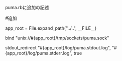 puma.rbに追加の記述

#追加
<p>
app_root = File.expand_path("../..", __FILE__)
</p>
<p>
bind "unix://#{app_root}/tmp/sockets/puma.sock"
</p>
<p>
stdout_redirect "#{app_root}/log/puma.stdout.log", "#{app_root}/log/puma.stderr.log", true
</p>
